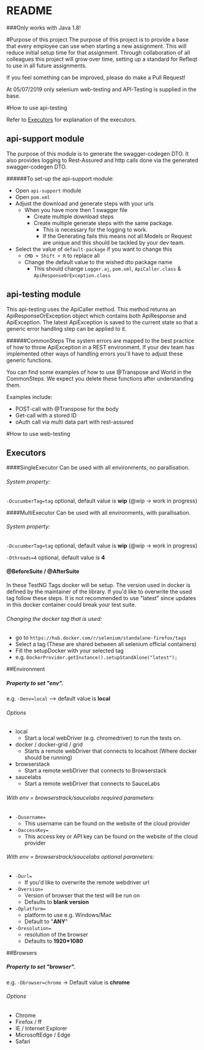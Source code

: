 # README #

###Only works with Java 1.8!

#Purpose of this project
The purpose of this project is to provide a base that every employee can use when starting a
new assignment. This will reduce initial setup time for that assignment. Through collaboration
of all colleagues this project will grow over time, setting up a standard for Refleqt to use
in all future assignments.

If you feel something can be improved, please do make a Pull Request!

At 05/07/2019 only selenium web-testing and API-Testing is supplied in the base.

#How to use api-testing

Refer to [Executors](README.md#executors) for explanation of the executors.

## api-support module
The purpose of this module is to generate the swagger-codegen DTO. It 
also provides logging to Rest-Assured and http calls done via the 
generated swagger-codegen DTO.

######To set-up the api-support module:
 * Open `api-support` module
 * Open `pom.xml`
 * Adjust the download and generate steps with your urls
    * When you have more then 1 swagger file
        * Create multiple download steps
        * Create multiple generate steps with the same package.
            * This is necessary for the logging to work.
            * If the Generating fails this means not all Models or Request
            are unique and this should be tackled by your dev team.
 * Select the value of `default-package` if you want to change this
    * `CMD + Shift + R` to replace all
    * Change the default value to the wished dto package name
        * This should change `Logger.aj`, `pom.xml`, `ApiCaller.class` & `ApiResponseOrException.class` 

## api-testing module
This api-testing uses the ApiCaller method. This method returns an
ApiResponseOrException object which contains both ApiResponse and 
ApiException. The latest ApiException is saved to the current state
so that a generic error handling step can be applied to it.

######CommonSteps
The system errors are mapped to the best practice of how to throw 
ApiException in a REST environment. If your dev team has implemented
other ways of handling errors you'll have to adjust these generic
functions.

You can find some examples of how to use @Transpose and World
in the CommonSteps. We expect you delete these functions after
understanding them.

Examples include:
 * POST-call with @Transpose for the body
 * Get-call with a stored ID
 * oAuth call via multi data part with rest-assured

#How to use web-testing

## Executors
####SingleExecutor
Can be used with all environments, no parallisation.

###### System property:
`-DcucumberTag=tag` optional, default value is **wip** (@wip -> work in progress)

####MultiExecutor
Can be used with all environments, with parallisation. 

###### System property:
`-DcucumberTag=tag` optional, default value is **wip** (@wip -> work in progress)

`-Dthreads=4` optional, default value is **4** 

#### @BeforeSuite / @AfterSuite
In these TestNG Tags docker will be setup. The version used in docker is defined by 
the maintainer of the library. If you'd like to overwrite the used tag follow these steps.
It is not recommended to use "latest" since updates in this docker container could break
your test suite.

###### Changing the docker tag that is used:

 * go to `https://hub.docker.com/r/selenium/standalone-firefox/tags`
 * Select a tag (These are shared between all selenium official containers)
 * Fill the setupDocker with your selected tag
 * e.g. `DockerProvider.getInstance().setupStandAlone("latest");`


##Environment
##### Property to set "env".
e.g. `-Denv=local` --> default value is **local**

###### Options

 * local
    * Start a local webDriver (e.g. chromedriver) to run the tests on.
 * docker / docker-grid / grid
    * Starts a remote webDriver that connects to localhost (Where docker should be running)
 * browserstack
    * Start a remote webDriver that connects to Browserstack
 * saucelabs
    * Start a remote webDriver that connects to SauceLabs
 
###### With env = browserstrack/saucelabs required parameters:

  * `-Dusername= `
    * This username can be found on the website of the cloud provider
  * `-DaccessKey= ` 
      * This access key or API key can be found on the website of the cloud provider
      
###### With env = browserstrack/saucelabs optional parameters:

  * `-Durl= `
    * If you'd like to overwrite the remote webdriver url
  * `-Dversion= `
    * Version of browser that the test will be run on
    * Defaults to **blank version**
  * `-Dplatform= `
    * platform to use e.g. Windows/Mac
    * Default to "**ANY**"
  * `-Dresolution= `
    * resolution of the browser
    * Defaults to **1920*1080**
  
##Browsers
##### Property to set "browser".
e.g. `-Dbrowser=chrome` -> Default value is **chrome**

###### Options
* Chrome
* Firefox / ff
* IE / Internet Explorer
* MicrosoftEdge / Edge
* Safari